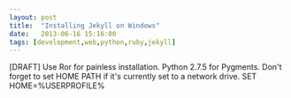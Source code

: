```yaml
---
layout: post
title:  "Installing Jekyll on Windows"
date:   2013-06-16 15:16:00
tags: [development,web,python,ruby,jekyll]
---
```


[DRAFT]
Use Ror for painless installation.
Python 2.7.5 for Pygments.
Don't forget to set HOME PATH if it's currently set to a network drive. SET HOME=%USERPROFILE%